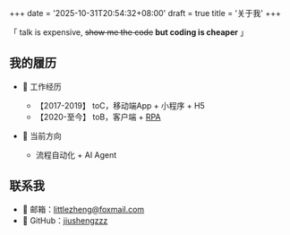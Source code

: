 +++
date = '2025-10-31T20:54:32+08:00'
draft = true
title = '关于我'
+++

「 talk is expensive,  ~~show me the code~~ **but coding is cheaper** 」

## 我的履历

- 💼 工作经历
    - 【2017-2019】 toC，移动端App + 小程序 + H5
    - 【2020-至今】 toB，客户端 + [RPA](https://zh.wikipedia.org/zh-sg/%E6%A9%9F%E5%99%A8%E4%BA%BA%E6%B5%81%E7%A8%8B%E8%87%AA%E5%8B%95%E5%8C%96)

- 🔭 当前方向
    - 流程自动化 + AI Agent


## 联系我

- 📧 邮箱：littlezheng@foxmail.com
- 🐙 GitHub：[jiushengzzz](https://github.com/jiushengzzz)

